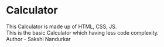 # Calculator
This Calculator is made up of HTML, CSS, JS. <br>
This is the basic Calculator which having less code complexity.<br>
Author - Sakshi Nandurkar
